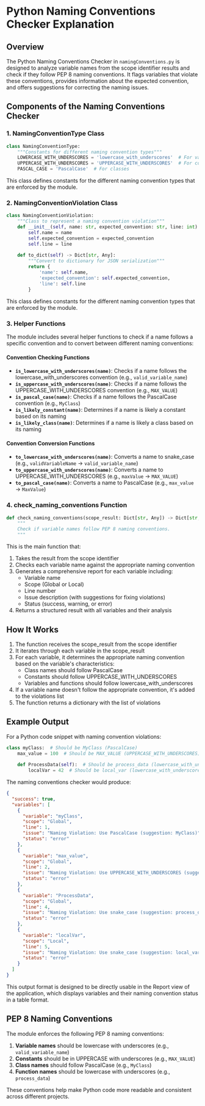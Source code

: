 # Python Naming Conventions Checker Explanation

## Overview

The Python Naming Conventions Checker in `namingConventions.py` is designed to analyze variable names from the scope identifier results and check if they follow PEP 8 naming conventions. It flags variables that violate these conventions, provides information about the expected convention, and offers suggestions for correcting the naming issues.

## Components of the Naming Conventions Checker

### 1. NamingConventionType Class

```python
class NamingConventionType:
    """Constants for different naming convention types"""
    LOWERCASE_WITH_UNDERSCORES = 'lowercase_with_underscores'  # For variables and functions
    UPPERCASE_WITH_UNDERSCORES = 'UPPERCASE_WITH_UNDERSCORES'  # For constants
    PASCAL_CASE = 'PascalCase'  # For classes
```

This class defines constants for the different naming convention types that are enforced by the module.

### 2. NamingConventionViolation Class

```python
class NamingConventionViolation:
    """Class to represent a naming convention violation"""
    def __init__(self, name: str, expected_convention: str, line: int):
        self.name = name
        self.expected_convention = expected_convention
        self.line = line
    
    def to_dict(self) -> Dict[str, Any]:
        """Convert to dictionary for JSON serialization"""
        return {
            'name': self.name,
            'expected_convention': self.expected_convention,
            'line': self.line
        }
```

This class defines constants for the different naming convention types that are enforced by the module.

### 3. Helper Functions

The module includes several helper functions to check if a name follows a specific convention and to convert between different naming conventions:

#### Convention Checking Functions
- **`is_lowercase_with_underscores(name)`**: Checks if a name follows the lowercase_with_underscores convention (e.g., `valid_variable_name`)
- **`is_uppercase_with_underscores(name)`**: Checks if a name follows the UPPERCASE_WITH_UNDERSCORES convention (e.g., `MAX_VALUE`)
- **`is_pascal_case(name)`**: Checks if a name follows the PascalCase convention (e.g., `MyClass`)
- **`is_likely_constant(name)`**: Determines if a name is likely a constant based on its naming
- **`is_likely_class(name)`**: Determines if a name is likely a class based on its naming

#### Convention Conversion Functions
- **`to_lowercase_with_underscores(name)`**: Converts a name to snake_case (e.g., `validVariableName` → `valid_variable_name`)
- **`to_uppercase_with_underscores(name)`**: Converts a name to UPPERCASE_WITH_UNDERSCORES (e.g., `maxValue` → `MAX_VALUE`)
- **`to_pascal_case(name)`**: Converts a name to PascalCase (e.g., `max_value` → `MaxValue`)

### 4. check_naming_conventions Function

```python
def check_naming_conventions(scope_result: Dict[str, Any]) -> Dict[str, Any]:
    """
    Check if variable names follow PEP 8 naming conventions.
    """
```

This is the main function that:
1. Takes the result from the scope identifier
2. Checks each variable name against the appropriate naming convention
3. Generates a comprehensive report for each variable including:
   - Variable name
   - Scope (Global or Local)
   - Line number
   - Issue description (with suggestions for fixing violations)
   - Status (success, warning, or error)
4. Returns a structured result with all variables and their analysis

## How It Works

1. The function receives the scope_result from the scope identifier
2. It iterates through each variable in the scope_result
3. For each variable, it determines the appropriate naming convention based on the variable's characteristics:
   - Class names should follow PascalCase
   - Constants should follow UPPERCASE_WITH_UNDERSCORES
   - Variables and functions should follow lowercase_with_underscores
4. If a variable name doesn't follow the appropriate convention, it's added to the violations list
5. The function returns a dictionary with the list of violations

## Example Output

For a Python code snippet with naming convention violations:

```python
class myClass:  # Should be MyClass (PascalCase)
    max_value = 100  # Should be MAX_VALUE (UPPERCASE_WITH_UNDERSCORES) if it's a constant
    
    def ProcessData(self):  # Should be process_data (lowercase_with_underscores)
        localVar = 42  # Should be local_var (lowercase_with_underscores)
```

The naming conventions checker would produce:

```json
{
  "success": true,
  "variables": [
    {
      "variable": "myClass",
      "scope": "Global",
      "line": 1,
      "issue": "Naming Violation: Use PascalCase (suggestion: MyClass)",
      "status": "error"
    },
    {
      "variable": "max_value",
      "scope": "Global",
      "line": 2,
      "issue": "Naming Violation: Use UPPERCASE_WITH_UNDERSCORES (suggestion: MAX_VALUE)",
      "status": "error"
    },
    {
      "variable": "ProcessData",
      "scope": "Global",
      "line": 4,
      "issue": "Naming Violation: Use snake_case (suggestion: process_data)",
      "status": "error"
    },
    {
      "variable": "localVar",
      "scope": "Local",
      "line": 5,
      "issue": "Naming Violation: Use snake_case (suggestion: local_var)",
      "status": "error"
    }
  ]
}
```

This output format is designed to be directly usable in the Report view of the application, which displays variables and their naming convention status in a table format.

## PEP 8 Naming Conventions

The module enforces the following PEP 8 naming conventions:

1. **Variable names** should be lowercase with underscores (e.g., `valid_variable_name`)
2. **Constants** should be in UPPERCASE with underscores (e.g., `MAX_VALUE`)
3. **Class names** should follow PascalCase (e.g., `MyClass`)
4. **Function names** should be lowercase with underscores (e.g., `process_data`)

These conventions help make Python code more readable and consistent across different projects.

